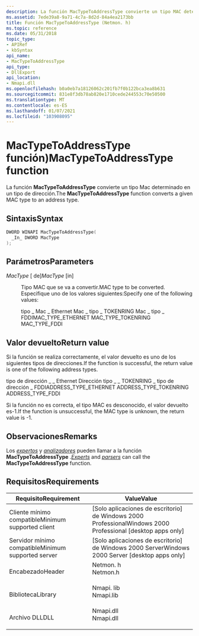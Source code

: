 ```yaml
---
description: La función MacTypeToAddressType convierte un tipo MAC determinado en un tipo de dirección.
ms.assetid: 7ede39a8-9a71-4c7a-8d2d-84a4ea2173bb
title: Función MacTypeToAddressType (Netmon. h)
ms.topic: reference
ms.date: 05/31/2018
topic_type:
- APIRef
- kbSyntax
api_name:
- MacTypeToAddressType
api_type:
- DllExport
api_location:
- Nmapi.dll
ms.openlocfilehash: b0a0eb7a18126062c201fb7f0b122bca3ea8b631
ms.sourcegitcommit: 831e8f3db78ab820e1710cede244553c70e50500
ms.translationtype: MT
ms.contentlocale: es-ES
ms.lasthandoff: 01/07/2021
ms.locfileid: "103908095"
---
```

# <a name="mactypetoaddresstype-function"></a><span data-ttu-id="7a8fe-103">MacTypeToAddressType función)</span><span class="sxs-lookup"><span data-stu-id="7a8fe-103">MacTypeToAddressType function</span></span>

<span data-ttu-id="7a8fe-104">La función **MacTypeToAddressType** convierte un tipo Mac determinado en un tipo de dirección.</span><span class="sxs-lookup"><span data-stu-id="7a8fe-104">The **MacTypeToAddressType** function converts a given MAC type to an address type.</span></span>

## <a name="syntax"></a><span data-ttu-id="7a8fe-105">Sintaxis</span><span class="sxs-lookup"><span data-stu-id="7a8fe-105">Syntax</span></span>


```C++
DWORD WINAPI MacTypeToAddressType(
  _In_ DWORD MacType
);
```



## <a name="parameters"></a><span data-ttu-id="7a8fe-106">Parámetros</span><span class="sxs-lookup"><span data-stu-id="7a8fe-106">Parameters</span></span>

<dl> <dt>

<span data-ttu-id="7a8fe-107">*MacType* \[ de\]</span><span class="sxs-lookup"><span data-stu-id="7a8fe-107">*MacType* \[in\]</span></span>
</dt> <dd>

<span data-ttu-id="7a8fe-108">Tipo MAC que se va a convertir.</span><span class="sxs-lookup"><span data-stu-id="7a8fe-108">MAC type to be converted.</span></span> <span data-ttu-id="7a8fe-109">Especifique uno de los valores siguientes:</span><span class="sxs-lookup"><span data-stu-id="7a8fe-109">Specify one of the following values:</span></span>

<span data-ttu-id="7a8fe-110">tipo \_ Mac \_ Ethernet Mac \_ tipo \_ TOKENRING Mac \_ tipo \_ FDDI</span><span class="sxs-lookup"><span data-stu-id="7a8fe-110">MAC\_TYPE\_ETHERNET MAC\_TYPE\_TOKENRING MAC\_TYPE\_FDDI</span></span>

</dd> </dl>

## <a name="return-value"></a><span data-ttu-id="7a8fe-111">Valor devuelto</span><span class="sxs-lookup"><span data-stu-id="7a8fe-111">Return value</span></span>

<span data-ttu-id="7a8fe-112">Si la función se realiza correctamente, el valor devuelto es uno de los siguientes tipos de direcciones.</span><span class="sxs-lookup"><span data-stu-id="7a8fe-112">If the function is successful, the return value is one of the following address types.</span></span>

<span data-ttu-id="7a8fe-113">tipo de dirección \_ \_ Ethernet Dirección tipo \_ \_ TOKENRING \_ tipo de dirección \_ FDDI</span><span class="sxs-lookup"><span data-stu-id="7a8fe-113">ADDRESS\_TYPE\_ETHERNET ADDRESS\_TYPE\_TOKENRING ADDRESS\_TYPE\_FDDI</span></span>

<span data-ttu-id="7a8fe-114">Si la función no es correcta, el tipo MAC es desconocido, el valor devuelto es-1.</span><span class="sxs-lookup"><span data-stu-id="7a8fe-114">If the function is unsuccessful, the MAC type is unknown, the return value is -1.</span></span>

## <a name="remarks"></a><span data-ttu-id="7a8fe-115">Observaciones</span><span class="sxs-lookup"><span data-stu-id="7a8fe-115">Remarks</span></span>

<span data-ttu-id="7a8fe-116">Los [*expertos*](e.md) y [*analizadores*](p.md) pueden llamar a la función **MacTypeToAddressType** .</span><span class="sxs-lookup"><span data-stu-id="7a8fe-116">[*Experts*](e.md) and [*parsers*](p.md) can call the **MacTypeToAddressType** function.</span></span>

## <a name="requirements"></a><span data-ttu-id="7a8fe-117">Requisitos</span><span class="sxs-lookup"><span data-stu-id="7a8fe-117">Requirements</span></span>



| <span data-ttu-id="7a8fe-118">Requisito</span><span class="sxs-lookup"><span data-stu-id="7a8fe-118">Requirement</span></span> | <span data-ttu-id="7a8fe-119">Value</span><span class="sxs-lookup"><span data-stu-id="7a8fe-119">Value</span></span> |
|-------------------------------------|--------------------------------------------------------------------------------------|
| <span data-ttu-id="7a8fe-120">Cliente mínimo compatible</span><span class="sxs-lookup"><span data-stu-id="7a8fe-120">Minimum supported client</span></span><br/> | <span data-ttu-id="7a8fe-121">\[Solo aplicaciones de escritorio\] de Windows 2000 Professional</span><span class="sxs-lookup"><span data-stu-id="7a8fe-121">Windows 2000 Professional \[desktop apps only\]</span></span><br/>                           |
| <span data-ttu-id="7a8fe-122">Servidor mínimo compatible</span><span class="sxs-lookup"><span data-stu-id="7a8fe-122">Minimum supported server</span></span><br/> | <span data-ttu-id="7a8fe-123">\[Solo aplicaciones de escritorio\] de Windows 2000 Server</span><span class="sxs-lookup"><span data-stu-id="7a8fe-123">Windows 2000 Server \[desktop apps only\]</span></span><br/>                                 |
| <span data-ttu-id="7a8fe-124">Encabezado</span><span class="sxs-lookup"><span data-stu-id="7a8fe-124">Header</span></span><br/>                   | <dl> <span data-ttu-id="7a8fe-125"><dt>Netmon. h</dt></span><span class="sxs-lookup"><span data-stu-id="7a8fe-125"><dt>Netmon.h</dt></span></span> </dl>  |
| <span data-ttu-id="7a8fe-126">Biblioteca</span><span class="sxs-lookup"><span data-stu-id="7a8fe-126">Library</span></span><br/>                  | <dl> <span data-ttu-id="7a8fe-127"><dt>Nmapi. lib</dt></span><span class="sxs-lookup"><span data-stu-id="7a8fe-127"><dt>Nmapi.lib</dt></span></span> </dl> |
| <span data-ttu-id="7a8fe-128">Archivo DLL</span><span class="sxs-lookup"><span data-stu-id="7a8fe-128">DLL</span></span><br/>                      | <dl> <span data-ttu-id="7a8fe-129"><dt>Nmapi.dll</dt></span><span class="sxs-lookup"><span data-stu-id="7a8fe-129"><dt>Nmapi.dll</dt></span></span> </dl> |



 

 




